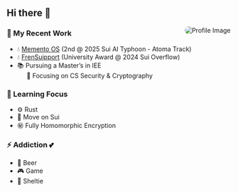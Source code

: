 <h2>Hi there 👋</h2>
<img align="right" src="https://github.com/do0x0ob/do0x0ob/assets/153002627/460dd01c-7a0d-4fbf-bca9-749548d10737" alt="Profile Image" style="max-width: 40%; border-radius: 8px;">

<h3>🔨 My Recent Work</h3>
<ul>
  <li>💧 <a href="https://memento-os.vercel.app/">Memento OS</a> (2nd @ 2025 Sui AI Typhoon - Atoma Track)</li>
  <li>💧 <a href="https://frensuipport.vercel.app/">FrenSuipport</a> (University Award @ 2024 Sui Overflow)</li>
  <li>📚 Pursuing a Master’s in IEE<br>
      <span style="margin-left: 1.5em;">🔐 Focusing on CS Security & Cryptography</span>
  </li>
</ul>

<h3>🔭 Learning Focus</h3>
<ul>
  <li>⚙️ Rust</li>
  <li>🧊 Move on Sui</li>
  <li>㊙ Fully Homomorphic Encryption</li>
</ul>

<h3>⚡ Addiction 💕</h3>
<ul>
  <li>🍺 Beer</li>
  <li>🎮 Game</li>
  <li>🐾 Sheltie</li>
</ul>
